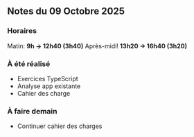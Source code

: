 ## Notes du 09 Octobre 2025

### Horaires 
Matin: **9h → 12h40 (3h40)**
Après-midi! **13h20 → 16h40 (3h20)**

### À été réalisé
- Exercices TypeScript
- Analyse app existante
- Cahier des charge

### À faire demain
- Continuer cahier des charges
